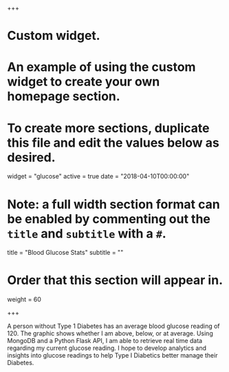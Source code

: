 +++
# Custom widget.
# An example of using the custom widget to create your own homepage section.
# To create more sections, duplicate this file and edit the values below as desired.
widget = "glucose"
active = true
date = "2018-04-10T00:00:00"

# Note: a full width section format can be enabled by commenting out the `title` and `subtitle` with a `#`.
title = "Blood Glucose Stats"
subtitle = ""

# Order that this section will appear in.
weight = 60

+++

A person without Type 1 Diabetes has an average blood glucose reading of 120. The graphic shows whether I am above, below, or at average.
Using MongoDB and a Python Flask API, I am able to retrieve real time data regarding my current glucose reading. I hope to develop analytics and insights into glucose readings to help Type I Diabetics better manage their Diabetes.


